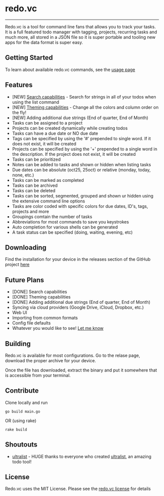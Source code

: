 # redo.vc
---
Redo.vc is a tool for command line fans that allows you to track your tasks. It is a full featured todo manager with tagging, projects, recurring tasks and much more, all stored in a JSON file so it is super portable and tooling new apps for the data format is super easy.

## Getting Started
To learn about available redo.vc commands, see the [usage page](https://redo.vc/usage/)

## Features
* [NEW] [Search capabilities](https://redo.vc/commands/list/) - Search for strings in all of your todos when using the list command
* [NEW] [Theming capabilities](https://redo.vc/theming) - Change all the colors and column order on the fly!
* [NEW] Adding additional due strings (End of quarter, End of Month)
* Tasks can be assigned to a project
* Projects can be created dynamically while creating todos
* Tasks can have a due date or NO due date
* Tags can be specified by using the '#' prepended to single word. If it does not exist, it will be created
* Projects can be specified by using the '+' prepended to a single word in the description. If the project does not exist, it will be created
* Tasks can be prioritized
* Notes can be added to tasks and shown or hidden when listing tasks
* Due dates can be absolute (oct25, 25oct) or relative (monday, today, none, etc.)
* Tasks can be marked as completed
* Tasks can be archived
* Tasks can be deleted
* Tasks can be sorted, segmented, grouped and shown ur hidden using the extensive command line options
* Tasks are color coded with specific colors for due dates, ID's, tags, projects and more
* Groupings comtain the number of tasks
* Abbreviations for most commands to save you keystrokes
* Auto completion for various shells can be generated
* A task status can be specified (doing, waiting, evening, etc)

## Downloading
Find the installation for your device in the releases section of the GitHub project [here](https://github.com/sottey/redo.vc/releases)

## Future Plans
* [DONE] Search capabilities
* [DONE] Theming capabilities
* [DONE] Adding additional due strings (End of quarter, End of Month)
* Syncing via cloud providers (Google Drive, iCloud, Dropbox, etc.)
* Web UI
* Importing from common formats
* Config file defaults
* Whatever you would like to see! [Let me know](https://github.com/sottey/redo.vc/discussions)


## Building

Redo.vc is available for most configurations. Go to the relase page, download the proper archive for your device. 

Once the file has downloaded, extract the binary and put it somewhere that is accessible from your terminal.

## Contribute

Clone locally and run
```
go build main.go
```

OR (using rake)
```
rake build
```

## Shoutouts

* [ultralist](https://github.com/gammons/ultralist) - HUGE thanks to everyone who created [ultralist](https://github.com/gammons/ultralist), an amazing todo tool!


## License

Redo.vc uses the MIT License. Please see the [redo.vc license](https://github.com/sottey/redo.vc/blob/main/LICENSE) for details